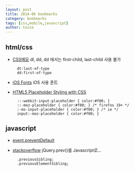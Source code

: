 ```yaml
---
layout: post
title: 2014-06 bookmarks
category: bookmarks
tags: [css,mobile,javascript]
author: toice
--- 
```


## html/css

* [CSS메모](http://thereme.co.kr/bbs/board.php?bo_table=html&wr_id=38) dl, dd, dd 에서는 first-child, last-child 사용 불가

        dt:last-of-type
        dd:first-of-type
                
* [iOS Fonts](http://iosfonts.com/) iOS 사용 폰트

* [HTML5 Placeholder Styling with CSS](http://davidwalsh.name/html5-placeholder-css) 

        ::-webkit-input-placeholder { color:#f00; }
        ::-moz-placeholder { color:#f00; } /* firefox 19+ */
        :-ms-input-placeholder { color:#f00; } /* ie */ 
        input:-moz-placeholder { color:#f00; }

## javascript

* [event.preventDefault](https://developer.mozilla.org/ko/docs/DOM/event.preventDefault)

* [stackoverflow](http://stackoverflow.com/questions/574904/get-next-previous-element-using-javascript) jQuery.prev()를 Javascript로...

        .previousSibling;
        .previousElementSibling;
